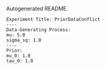 Autogenerated README.
    
    Experiment Title: PriorDataConflict
    ----
    Data-Generating Process:
    mu: 5.0
	sigma_sq: 1.0
    ----
    Prior:
    mu_0: 1.0
	tau_0: 1.0
    